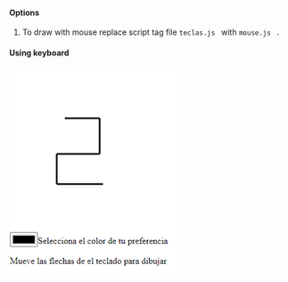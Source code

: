#### Options
1. To draw with mouse replace script tag file ```teclas.js ``` with ```mouse.js ``` . 

#### Using keyboard
<img src="img/teclasScreenshot.png">
